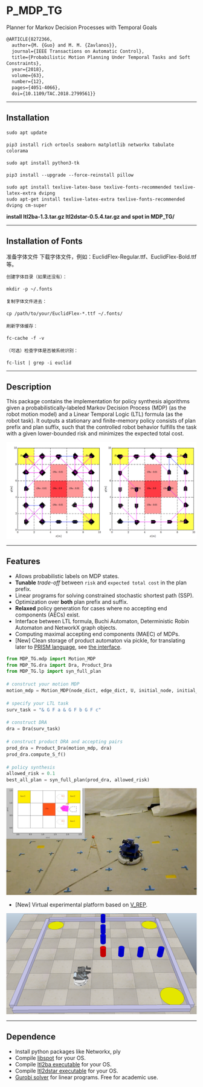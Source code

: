 P_MDP_TG
========

Planner for Markov Decision Processes with Temporal Goals 

```
@ARTICLE{8272366,
  author={M. {Guo} and M. M. {Zavlanos}},
  journal={IEEE Transactions on Automatic Control}, 
  title={Probabilistic Motion Planning Under Temporal Tasks and Soft Constraints}, 
  year={2018},
  volume={63},
  number={12},
  pages={4051-4066},
  doi={10.1109/TAC.2018.2799561}}
```

-----
Installation
-----

```
sudo apt update

pip3 install rich ortools seaborn matplotlib networkx tabulate colorama

sudo apt install python3-tk

pip3 install --upgrade --force-reinstall pillow

sudo apt install texlive-latex-base texlive-fonts-recommended texlive-latex-extra dvipng
sudo apt-get install texlive-latex-extra texlive-fonts-recommended dvipng cm-super
```

**install ltl2ba-1.3.tar.gz ltl2dstar-0.5.4.tar.gz and spot in MDP_TG/**



-----
Installation of Fonts
-----

准备字体文件
下载字体文件，例如：EuclidFlex-Regular.ttf、EuclidFlex-Bold.ttf 等。


```
创建字体目录（如果还没有）：

mkdir -p ~/.fonts

复制字体文件进去：

cp /path/to/your/EuclidFlex-*.ttf ~/.fonts/

刷新字体缓存：

fc-cache -f -v

（可选）检查字体是否被系统识别：

fc-list | grep -i euclid
```

-----
Description
-----
This package contains the implementation for policy synthesis algorithms given a probabilistically-labeled Markov Decision Process (MDP) (as the robot motion model) and a Linear Temporal Logic (LTL) formula (as the robot task). It outputs a stationary  and finite-memory policy consists of plan prefix and plan suffix, such that the controlled robot behavior fulfills the task with a given lower-bounded risk and minimizes the expected total cost. 


<p align="center">  
  <img src="https://github.com/MengGuo/P_MDP_TG/blob/master/MDP_TG/figures/risk.png" width="600"/>
</p>



-----
Features
-----
* Allows probabilistic labels on MDP states.
* **Tunable** _trade-off_ between `risk` and `expected total cost` in the plan prefix.
* Linear programs for solving constrained stochastic shortest path (SSP).
* Optimization over **both** plan prefix and suffix.
* **Relaxed** policy generation for cases where no accepting end components (AECs) exist.
* Interface between LTL formula, Buchi Automaton, Deterministic Robin Automaton and NetworkX graph objects.
* Computing maximal accepting end components (MAEC) of MDPs.
* [New] Clean storage of product automaton via pickle, for translating later to [PRISM language](http://www.prismmodelchecker.org/manual/ThePRISMLanguage/Introduction), see [the interface](https://github.com/MengGuo/PRISM_interface).


```python
from MDP_TG.mdp import Motion_MDP
from MDP_TG.dra import Dra, Product_Dra
from MDP_TG.lp import syn_full_plan

# construct your motion MDP
motion_mdp = Motion_MDP(node_dict, edge_dict, U, initial_node, initial_label)

# specify your LTL task
surv_task = "& G F a & G F b G F c"

# construct DRA 
dra = Dra(surv_task)

# construct product DRA and accepting pairs
prod_dra = Product_Dra(motion_mdp, dra)
prod_dra.compute_S_f()

# policy synthesis 
allowed_risk = 0.1
best_all_plan = syn_full_plan(prod_dra, allowed_risk)
```

<p align="center">  
  <img src="https://github.com/MengGuo/P_MDP_TG/blob/master/MDP_TG/figures/mdp_tg.png" width="600"/>
</p>

* [New] Virtual experimental platform based on [V_REP](http://www.coppeliarobotics.com).

<p align="center">  
  <img src="https://github.com/MengGuo/P_MDP_TG/blob/master/v_rep/vrep.png" width="600"/>
</p>

----
Dependence
----
* Install python packages like Networkx, ply
* Compile [libspot](https://spot.lre.epita.fr/install.html) for your OS.
* Compile [ltl2ba executable](http://www.lsv.ens-cachan.fr/%7Egastin/ltl2ba/download.php) for your OS.
* Compile [ltl2dstar executable](http://www.ltl2dstar.de) for your OS. 
* [Gurobi solver](http://www.gurobi.com) for linear programs. Free for academic use.